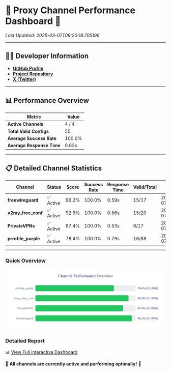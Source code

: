 # 🌟 Proxy Channel Performance Dashboard 🌟

_Last Updated: 2025-03-07T09:20:18.705196_

---

## 👩‍💻 Developer Information

- **[GitHub Profile](https://github.com/4n0nymou3)**  
- **[Project Repository](https://github.com/4n0nymou3/multi-proxy-config-fetcher)**  
- **[X (Twitter)](https://x.com/4n0nymou3)**  

---

## 📊 Performance Overview

| Metric                | Value       |
|-----------------------|-------------|
| **Active Channels**   | 4 / 4       |
| **Total Valid Configs** | 55          |
| **Average Success Rate** | 100.0%      |
| **Average Response Time** | 0.62s       |

---

## 📋 Detailed Channel Statistics

| Channel          | Status     | Score  | Success Rate | Response Time | Valid/Total | Last Success               |
|------------------|------------|--------|--------------|---------------|-------------|----------------------------|
| **freewireguard**  | ✅ Active  | 96.2%  | 100.0% | 0.59s         | 15/17       | 2025-03-07T09:20:18.703528 |
| **v2ray_free_conf**  | ✅ Active  | 92.9%  | 100.0% | 0.56s         | 15/20       | 2025-03-07T09:20:17.526416 |
| **PrivateVPNs**  | ✅ Active  | 87.4%  | 100.0% | 0.53s         | 9/17       | 2025-03-07T09:20:18.091406 |
| **prrofile_purple**  | ✅ Active  | 78.4%  | 100.0% | 0.79s         | 16/88       | 2025-03-07T09:20:16.930073 |

---

### Quick Overview
<div align="center">
  <a href="https://raw.githubusercontent.com/nullluser/NullRepo/refs/heads/main/assets/channel_stats_chart.svg">
    <img src="https://raw.githubusercontent.com/nullluser/NullRepo/refs/heads/main/assets/channel_stats_chart.svg" alt="Source Performance Statistics" width="800">
  </a>
</div>

### Detailed Report
📊 [View Full Interactive Dashboard](https://htmlpreview.github.io/?https://github.com/nullluser/NullRepo/blob/main/assets/performance_report.html)

🎉 **All channels are currently active and performing optimally!** 🎉
